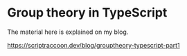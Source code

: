 # Group theory in TypeScript

The material here is explained on my blog.

https://scriptraccoon.dev/blog/grouptheory-typescript-part1
